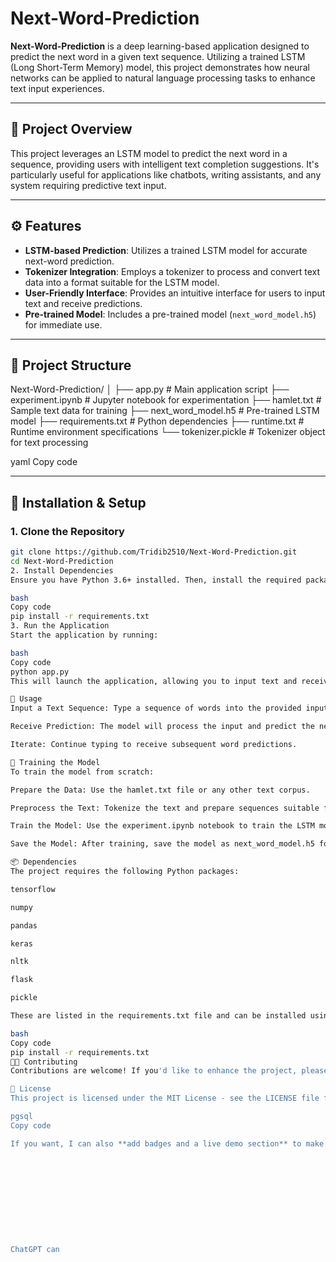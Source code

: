 # Next-Word-Prediction

**Next-Word-Prediction** is a deep learning-based application designed to predict the next word in a given text sequence. Utilizing a trained LSTM (Long Short-Term Memory) model, this project demonstrates how neural networks can be applied to natural language processing tasks to enhance text input experiences.

---

## 🧠 Project Overview

This project leverages an LSTM model to predict the next word in a sequence, providing users with intelligent text completion suggestions. It's particularly useful for applications like chatbots, writing assistants, and any system requiring predictive text input.

---

## ⚙️ Features

- **LSTM-based Prediction**: Utilizes a trained LSTM model for accurate next-word prediction.
- **Tokenizer Integration**: Employs a tokenizer to process and convert text data into a format suitable for the LSTM model.
- **User-Friendly Interface**: Provides an intuitive interface for users to input text and receive predictions.
- **Pre-trained Model**: Includes a pre-trained model (`next_word_model.h5`) for immediate use.

---

## 📁 Project Structure

Next-Word-Prediction/
│
├── app.py # Main application script
├── experiment.ipynb # Jupyter notebook for experimentation
├── hamlet.txt # Sample text data for training
├── next_word_model.h5 # Pre-trained LSTM model
├── requirements.txt # Python dependencies
├── runtime.txt # Runtime environment specifications
└── tokenizer.pickle # Tokenizer object for text processing

yaml
Copy code

---

## 🚀 Installation & Setup

### 1. Clone the Repository

```bash
git clone https://github.com/Tridib2510/Next-Word-Prediction.git
cd Next-Word-Prediction
2. Install Dependencies
Ensure you have Python 3.6+ installed. Then, install the required packages:

bash
Copy code
pip install -r requirements.txt
3. Run the Application
Start the application by running:

bash
Copy code
python app.py
This will launch the application, allowing you to input text and receive next-word predictions.

📘 Usage
Input a Text Sequence: Type a sequence of words into the provided input field.

Receive Prediction: The model will process the input and predict the next most likely word.

Iterate: Continue typing to receive subsequent word predictions.

🧪 Training the Model
To train the model from scratch:

Prepare the Data: Use the hamlet.txt file or any other text corpus.

Preprocess the Text: Tokenize the text and prepare sequences suitable for LSTM training.

Train the Model: Use the experiment.ipynb notebook to train the LSTM model.

Save the Model: After training, save the model as next_word_model.h5 for future use.

📦 Dependencies
The project requires the following Python packages:

tensorflow

numpy

pandas

keras

nltk

flask

pickle

These are listed in the requirements.txt file and can be installed using:

bash
Copy code
pip install -r requirements.txt
🧑‍💻 Contributing
Contributions are welcome! If you'd like to enhance the project, please fork the repository, make your changes, and submit a pull request. Ensure your changes are well-documented and tested.

📄 License
This project is licensed under the MIT License - see the LICENSE file for details.

pgsql
Copy code

If you want, I can also **add badges and a live demo section** to make it look more professional for GitHub. Do you want me to do that?











ChatGPT can
